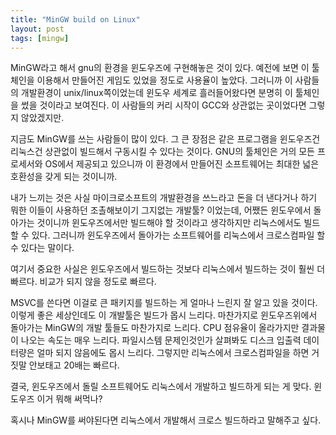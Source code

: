 ```yaml
---
title: "MinGW build on Linux"
layout: post
tags: [mingw]
---
```


MinGW라고 해서 gnu의 환경을 윈도우즈에 구현해놓은 것이 있다. 예전에 보면 이 툴체인을 이용해서 만들어진 게임도 있었을 정도로 사용율이 높았다. 그러니까 이 사람들의 개발환경이 unix/linux쪽이었는데 윈도우 세계로 흘러들어왔다면 분명히 이 툴체인을 썼을 것이라고 보여진다.  이 사람들의 커리 시작이 GCC와 상관없는 곳이었다면 그렇지 않았겠지만.

지금도 MinGW를 쓰는 사람들이 많이 있다. 그 큰 장점은 같은 프로그램을 윈도우즈건 리눅스건 상관없이 빌드해서 구동시킬 수 있다는 것이다. GNU의 툴체인은 거의 모든 프로세서와 OS에서 제공되고 있으니까 이 환경에서 만들어진 소프트웨어는 최대한 넓은 호환성을 갖게 되는 것이니까. 

내가 느끼는 것은 사실 마이크로소프트의 개발환경을 쓰느라고 돈을 더 낸다거나 하기 뭐한 이들이 사용하던 조촐해보이기 그지없는 개발툴? 이었는데, 어쨌든 윈도우에서 돌아가는 것이니까 윈도우즈에서만 빌드해야 할 것이라고 생각하지만 리눅스에서도 빌드할 수 있다. 그러니까 윈도우즈에서 돌아가는 소프트웨어를 리눅스에서 크로스컴파일 할 수 있다는 말이다. 

여기서 중요한 사실은 윈도우즈에서 빌드하는 것보다 리눅스에서 빌드하는 것이 훨씬 더 빠르다. 비교가 되지 않을 정도로 빠르다.

MSVC를 쓴다면 이걸로 큰 패키지를 빌드하는 게 얼마나 느린지 잘 알고 있을 것이다. 이렇게 좋은 세상인데도 이 개발툴은 빌드가 몹시 느리다. 마찬가지로 윈도우즈위에서 돌아가는 MinGW의 개발 툴들도 마찬가지로 느리다. CPU 점유율이 올라가지만 결과물이 나오는 속도는 매우 느리다. 파일시스템 문제인것인가 살펴봐도 디스크 입출력 데이터량은 얼마 되지 않음에도 몹시 느리다. 그렇지만 리눅스에서 크로스컴파일을 하면 거짓말 안보태고 20배는 빠르다.

결국, 윈도우즈에서 돌릴 소프트웨어도 리눅스에서 개발하고 빌드하게 되는 게 맞다. 윈도우즈 이거 뭐해 써먹나? 

혹시나 MinGW를 써야된다면 리눅스에서 개발해서 크로스 빌드하라고 말해주고 싶다. 